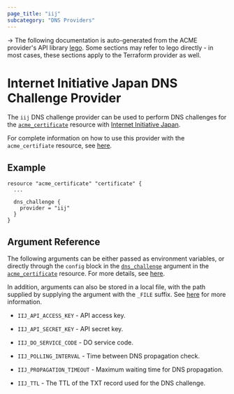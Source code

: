 ```yaml
---
page_title: "iij"
subcategory: "DNS Providers"
---
```


-> The following documentation is auto-generated from the ACME
provider's API library [lego](https://go-acme.github.io/lego/).  Some
sections may refer to lego directly - in most cases, these sections
apply to the Terraform provider as well.

# Internet Initiative Japan DNS Challenge Provider

The `iij` DNS challenge provider can be used to perform DNS challenges for
the [`acme_certificate`][resource-acme-certificate] resource with
[Internet Initiative Japan](https://www.iij.ad.jp/en/).

[resource-acme-certificate]: ../resources/certificate.md

For complete information on how to use this provider with the `acme_certifiate`
resource, see [here][resource-acme-certificate-dns-challenges].

[resource-acme-certificate-dns-challenges]: ../resources/certificate.md#using-dns-challenges

## Example

```hcl
resource "acme_certificate" "certificate" {
  ...

  dns_challenge {
    provider = "iij"
  }
}
```
## Argument Reference

The following arguments can be either passed as environment variables, or
directly through the `config` block in the
[`dns_challenge`][resource-acme-certificate-dns-challenge-arg] argument in the
[`acme_certificate`][resource-acme-certificate] resource. For more details, see
[here][resource-acme-certificate-dns-challenges].

[resource-acme-certificate-dns-challenge-arg]: ../resources/certificate.md#dns_challenge

In addition, arguments can also be stored in a local file, with the path
supplied by supplying the argument with the `_FILE` suffix. See
[here][acme-certificate-file-arg-example] for more information.

[acme-certificate-file-arg-example]: ../resources/certificate.md#using-variable-files-for-provider-arguments

* `IIJ_API_ACCESS_KEY` - API access key.
* `IIJ_API_SECRET_KEY` - API secret key.
* `IIJ_DO_SERVICE_CODE` - DO service code.

* `IIJ_POLLING_INTERVAL` - Time between DNS propagation check.
* `IIJ_PROPAGATION_TIMEOUT` - Maximum waiting time for DNS propagation.
* `IIJ_TTL` - The TTL of the TXT record used for the DNS challenge.


